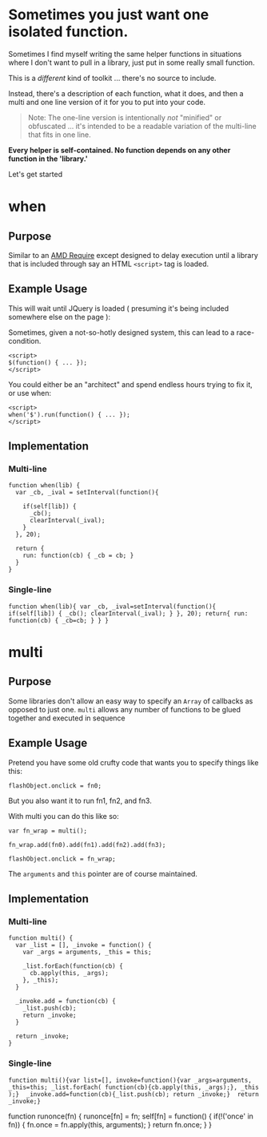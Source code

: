 # Sometimes you just want one isolated function.

Sometimes I find myself writing the same helper functions in situations where I don't want to pull in a library, just put in some really small function.

This is a *different* kind of toolkit ... there's no source to include.

Instead, there's a description of each function, what it does, and then a multi and one line version of it for you to put into your code.

> Note: The one-line version is intentionally *not* "minified" or obfuscated ... it's intended to be a readable variation of the multi-line that fits in one line.

**Every helper is self-contained. No function depends on any other function in the 'library.'**

Let's get started

# when

## Purpose 
Similar to an [AMD Require](http://requirejs.org/docs/whyamd.html) except designed to delay execution until a library that is included through say an HTML `<script>` tag is loaded.

## Example Usage

This will wait until JQuery is loaded ( presuming it's being included somewhere else on the page ):

Sometimes, given a not-so-hotly designed system, this can lead to a race-condition.  

    <script>
    $(function() { ... });
    </script>

You could either be an "architect" and spend endless hours trying to fix it, or use when:

    <script>
    when('$').run(function() { ... });
    </script>

## Implementation

### Multi-line

    function when(lib) {
      var _cb, _ival = setInterval(function(){

        if(self[lib]) {
          _cb();
          clearInterval(_ival);
        }
      }, 20);

      return {
        run: function(cb) { _cb = cb; }
      }
    }

### Single-line

    function when(lib){ var _cb, _ival=setInterval(function(){ if(self[lib]) { _cb(); clearInterval(_ival); } }, 20); return{ run: function(cb) { _cb=cb; } } }

 
# multi

## Purpose
Some libraries don't allow an easy way to specify an `Array` of callbacks as opposed to just one.  `multi` allows any number of functions to be glued together and executed in sequence

## Example Usage
Pretend you have some old crufty code that wants you to specify things like this:

    flashObject.onclick = fn0;

But you also want it to run fn1, fn2, and fn3.

With multi you can do this like so:

    var fn_wrap = multi();

    fn_wrap.add(fn0).add(fn1).add(fn2).add(fn3);

    flashObject.onclick = fn_wrap;

The `arguments` and `this` pointer are of course maintained.

## Implementation

### Multi-line

    function multi() {
      var _list = [], _invoke = function() {
        var _args = arguments, _this = this;

        _list.forEach(function(cb) {
          cb.apply(this, _args);
        }, _this);
      }

      _invoke.add = function(cb) {
        _list.push(cb);
        return _invoke;
      }

      return _invoke;
    }

### Single-line

    function multi(){var list=[], invoke=function(){var _args=arguments, _this=this; _list.forEach( function(cb){cb.apply(this, _args);}, _this );}  _invoke.add=function(cb){_list.push(cb); return _invoke;}  return _invoke;}


function runonce(fn) {
  runonce[fn] = fn;
  self[fn] = function() {
    if(!('once' in fn)) { 
      fn.once = fn.apply(this, arguments);
    }
    return fn.once;
  }
}

